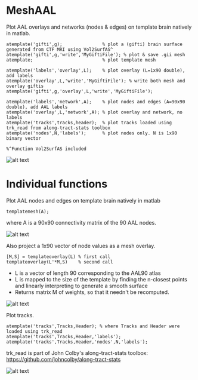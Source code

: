 # MeshAAL

Plot AAL overlays and networks (nodes & edges) on template brain natively in matlab.

```
atemplate('gifti',g);               % plot a (gifti) brain surface generated from CTF MRI using Vol2SurfAS^
atemplate('gifti',g,'write','MyGiftiFile'); % plot & save .gii mesh
atemplate;                          % plot template mesh 

atemplate('labels','overlay',L);    % plot overlay (L=1x90 double), add labels
atemplate('overlay',L,'write','MyGiftiFile'); % write both mesh and overlay giftis
atemplate('gifti',g,'overlay',L,'write','MyGiftiFile'); 

atemplate('labels','network',A);    % plot nodes and edges (A=90x90 double), add AAL labels 
atemplate('overlay',L,'network',A); % plot overlay and network, no labels
atemplate('tracks',tracks,header);  % plot tracks loaded using trk_read from along-tract-stats toolbox
atemplate('nodes',N,'labels');      % plot nodes only. N is 1x90 binary vector 

%^Function Vol2SurfAS included
```

![alt text](ExampleTracksNodesLabels.gif)


# Individual functions

Plot AAL nodes and edges on template brain natively in matlab

```
templatemesh(A);
```

where A is a 90x90 connectivity matrix of the 90 AAL nodes.


![alt text](example.gif)


Also project a 1x90 vector of node values as a mesh overlay.

```
[M,S] = templateoverlay(L) % first call
templateoverlay(L'*M,S)    % second call
```

* L is a vector of length 90 corresponding to the AAL90 atlas
* L is mapped to the size of the template by finding the n-closest points and linearly interpreting to generate a smooth surface
* Returns matrix M of weights, so that it needn't be recomputed.

![alt text](NodePowOnSurface.gif)


Plot tracks.
```
atemplate('tracks',Tracks,Header); % where Tracks and Header were loaded using trk_read
atemplate('tracks',Tracks,Header,'labels');
atemplate('tracks',Tracks,Header,'nodes',N,'labels'); 
```

trk_read is part of John Colby's along-tract-stats toolbox:
https://github.com/johncolby/along-tract-stats

![alt text](TestRotTracksGif.gif)
